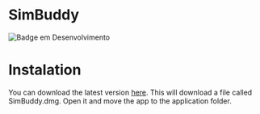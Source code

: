 # SimBuddy
![Badge em Desenvolvimento](http://img.shields.io/static/v1?label=STATUS&message=EM%20DESENVOLVIMENTO&color=GREEN&style=for-the-badge)

# Instalation
You can download the latest version [here](www.test.com). This will download a file called SimBuddy.dmg. Open it and move the app to the application folder.
